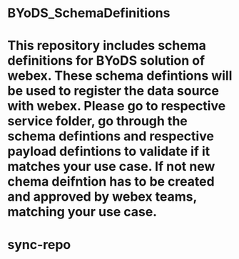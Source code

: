 
# BYoDS_SchemaDefinitions
This repository includes schema definitions for BYoDS solution of webex.
These schema defintions will be used to register the data source with webex.
Please go to respective service folder, go through the schema defintions and respective payload defintions to validate if it matches your use case. If not new chema deifntion has to be created and approved by webex teams, matching your use case.
=======
# sync-repo

